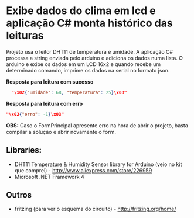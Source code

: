 Exibe dados do clima em lcd e aplicação C# monta histórico das leituras
======================================

Projeto usa o leitor DHT11 de temperatura e umidade. 
A aplicação C# processa a string enviada pelo arduino e adiciona os dados numa lista.
O arduino e exibe os dados em um LCD 16x2 e quando recebe um determinado comando, imprime os dados na serial no formato json.

**Resposta para leitura com sucesso**
```json
  "\x02{"umidade": 68, "temperatura": 25}\x03"
```    

**Resposta para leitura com erro**
```json
"\x02{"erro": -1}\x03"
```

**OBS:** Caso o FormPrincipal apresente erro na hora de abrir o projeto, basta compilar a solução e abrir novamente o form.

## Libraries:
 * DHT11 Temperature & Humidity Sensor library for Arduino (veio no kit que comprei) - http://www.aliexpress.com/store/226959
 * Microsoft .NET Framework 4
 
## Outros
 * fritzing (para ver o esquema do circuito) - http://fritzing.org/home/
